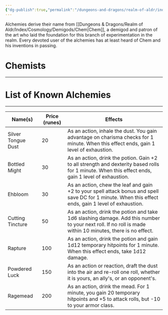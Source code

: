 ```yaml
---
{"dg-publish":true,"permalink":"/dungeons-and-dragons/realm-of-aldr/index/culture/alchemies/"}
---
```


Alchemies derive their name from [[Dungeons & Dragons/Realm of Aldr/Index/Cosmology/Demigods/Chem\|Chem]], a demigod and patron of the art who laid the foundation for this branch of experimentation in the realm. Every devoted user of the alchemies has at least heard of Chem and his inventions in passing.
# Chemists
---
# List of Known Alchemies
---

| Name(s)            | Price (runes) | Effects                                                                                                                                                   |
| ------------------ | ------------- | --------------------------------------------------------------------------------------------------------------------------------------------------------- |
| Silver Tongue Dust | 20            | As an action, inhale the dust. You gain advantage on charisma checks for 1 minute. When this effect ends, gain 1 level of exhaustion.                     |
| Bottled Might      | 30            | As an action, drink the potion. Gain +2 to all strength and dexterity based rolls for 1 minute. When this effect ends, gain 1 level of exhaustion.        |
| Ehbloom            | 30            | As an action, chew the leaf and gain +2 to your spell attack bonus and spell save DC for 1 minute. When this effect ends, gain 1 level of exhaustion.     |
| Cutting Tincture   | 50            | As an action, drink the potion and take 1d6 slashing damage. Add this number to your next roll. If no roll is made within 10 minutes, there is no effect. |
| Rapture            | 100           | As an action, drink the potion and gain 1d12 temporary hitpoints for 1 minute. When this effect ends, take 1d12 damage.                                   |
| Powdered Luck      | 150           | As an action or reaction, draft the dust into the air and re-roll one roll, whether it is yours, an ally's, or an opponent's.                             |
| Ragemead           | 200           | As an action, drink the mead. For 1 minute, you gain 20 temporary hitpoints and +5 to attack rolls, but -10 to your armor class.                          |
